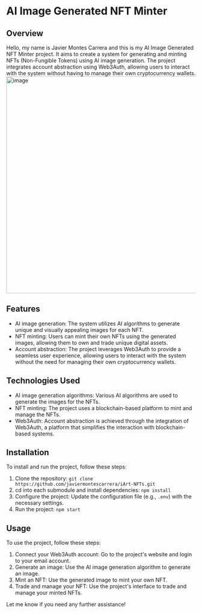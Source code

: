 # AI Image Generated NFT Minter

## Overview
Hello, my name is Javier Montes Carrera and this is my AI Image Generated NFT Minter project. It aims to create a system for generating and minting NFTs (Non-Fungible Tokens) using AI image generation. The project integrates account abstraction using Web3Auth, allowing users to interact with the system without having to manage their own cryptocurrency wallets.
<img width="577" alt="image" src="https://github.com/user-attachments/assets/69552bc8-7ca2-41d3-a4d6-d2c14243a04d">

## Features
- AI image generation: The system utilizes AI algorithms to generate unique and visually appealing images for each NFT.
- NFT minting: Users can mint their own NFTs using the generated images, allowing them to own and trade unique digital assets.
- Account abstraction: The project leverages Web3Auth to provide a seamless user experience, allowing users to interact with the system without the need for managing their own cryptocurrency wallets.

## Technologies Used
- AI image generation algorithms: Various AI algorithms are used to generate the images for the NFTs.
- NFT minting: The project uses a blockchain-based platform to mint and manage the NFTs.
- Web3Auth: Account abstraction is achieved through the integration of Web3Auth, a platform that simplifies the interaction with blockchain-based systems.

## Installation
To install and run the project, follow these steps:

1. Clone the repository: `git clone https://github.com/javiermontescarrera/iArt-NFTs.git`
2. cd into each submodule and install dependencies: `npm install`
3. Configure the project: Update the configuration file (e.g., `.env`) with the necessary settings.
4. Run the project: `npm start`

## Usage
To use the project, follow these steps:

1. Connect your Web3Auth account: Go to the project's website and login to your email account.
2. Generate an image: Use the AI image generation algorithm to generate an image.
3. Mint an NFT: Use the generated image to mint your own NFT.
4. Trade and manage your NFT: Use the project's interface to trade and manage your minted NFTs.

Let me know if you need any further assistance!
